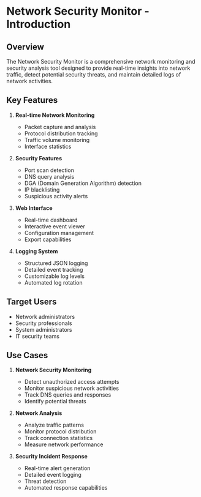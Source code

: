 # Network Security Monitor - Introduction

## Overview
The Network Security Monitor is a comprehensive network monitoring and security analysis tool designed to provide real-time insights into network traffic, detect potential security threats, and maintain detailed logs of network activities.

## Key Features
1. **Real-time Network Monitoring**
   - Packet capture and analysis
   - Protocol distribution tracking
   - Traffic volume monitoring
   - Interface statistics

2. **Security Features**
   - Port scan detection
   - DNS query analysis
   - DGA (Domain Generation Algorithm) detection
   - IP blacklisting
   - Suspicious activity alerts

3. **Web Interface**
   - Real-time dashboard
   - Interactive event viewer
   - Configuration management
   - Export capabilities

4. **Logging System**
   - Structured JSON logging
   - Detailed event tracking
   - Customizable log levels
   - Automated log rotation

## Target Users
- Network administrators
- Security professionals
- System administrators
- IT security teams

## Use Cases
1. **Network Security Monitoring**
   - Detect unauthorized access attempts
   - Monitor suspicious network activities
   - Track DNS queries and responses
   - Identify potential threats

2. **Network Analysis**
   - Analyze traffic patterns
   - Monitor protocol distribution
   - Track connection statistics
   - Measure network performance

3. **Security Incident Response**
   - Real-time alert generation
   - Detailed event logging
   - Threat detection
   - Automated response capabilities
